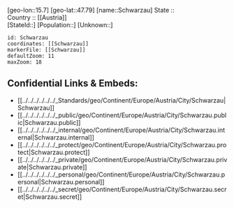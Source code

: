 ﻿---
location: [47.79,15.7] 
mapzoom: [7,12] 
mapmarker: city 
type: City
tags:
- geo/City


SpocWebEntityId: 34099
isDeleted: false
confidential: public

---
[geo-lon::15.7] 
[geo-lat::47.79] 
[name::Schwarzau] 
State ::  
Country :: [[Austria]]  
[StateId::] 
[Population::] 
[Unknown::] 


```leaflet
id: Schwarzau
coordinates: [[Schwarzau]] 
markerFile: [[Schwarzau]] 
defaultZoom: 11 
maxZoom: 18
```


## Confidential Links & Embeds: 
- [[../../../../../../_Standards/geo/Continent/Europe/Austria/City/Schwarzau|Schwarzau]] 
- [[../../../../../../_public/geo/Continent/Europe/Austria/City/Schwarzau.public|Schwarzau.public]] 
- [[../../../../../../_internal/geo/Continent/Europe/Austria/City/Schwarzau.internal|Schwarzau.internal]] 
- [[../../../../../../_protect/geo/Continent/Europe/Austria/City/Schwarzau.protect|Schwarzau.protect]] 
- [[../../../../../../_private/geo/Continent/Europe/Austria/City/Schwarzau.private|Schwarzau.private]] 
- [[../../../../../../_personal/geo/Continent/Europe/Austria/City/Schwarzau.personal|Schwarzau.personal]] 
- [[../../../../../../_secret/geo/Continent/Europe/Austria/City/Schwarzau.secret|Schwarzau.secret]] 
